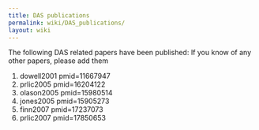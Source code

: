 ```yaml
---
title: DAS publications
permalink: wiki/DAS_publications/
layout: wiki
---
```


The following DAS related papers have been published: If you know of any
other papers, please add them

<biblio>

1.  dowell2001 pmid=11667947
2.  prlic2005 pmid=16204122
3.  olason2005 pmid=15980514
4.  jones2005 pmid=15905273
5.  finn2007 pmid=17237073
6.  prlic2007 pmid=17850653

</biblio>
